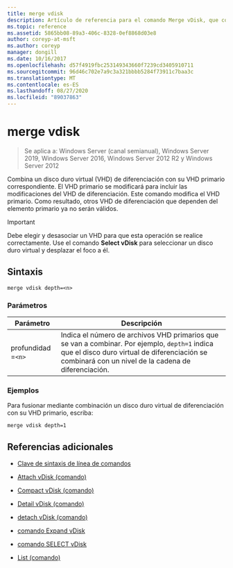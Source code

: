 ```yaml
---
title: merge vdisk
description: Artículo de referencia para el comando Merge vDisk, que combina un disco duro virtual (VHD) de diferenciación con su VHD primario correspondiente.
ms.topic: reference
ms.assetid: 5865bb08-89a3-406c-8328-0ef8868d03e8
author: coreyp-at-msft
ms.author: coreyp
manager: dongill
ms.date: 10/16/2017
ms.openlocfilehash: d57f4919fbc253149343660f7239cd3405910711
ms.sourcegitcommit: 96d46c702e7a9c3a321bbbb5284f73911c7baa3c
ms.translationtype: MT
ms.contentlocale: es-ES
ms.lasthandoff: 08/27/2020
ms.locfileid: "89037863"
---
```

# <a name="merge-vdisk"></a>merge vdisk

> Se aplica a: Windows Server (canal semianual), Windows Server 2019, Windows Server 2016, Windows Server 2012 R2 y Windows Server 2012

Combina un disco duro virtual (VHD) de diferenciación con su VHD primario correspondiente. El VHD primario se modificará para incluir las modificaciones del VHD de diferenciación. Este comando modifica el VHD primario. Como resultado, otros VHD de diferenciación que dependen del elemento primario ya no serán válidos.

> [!IMPORTANT]
> Debe elegir y desasociar un VHD para que esta operación se realice correctamente. Use el comando **Select vDisk** para seleccionar un disco duro virtual y desplazar el foco a él.

## <a name="syntax"></a>Sintaxis

```
merge vdisk depth=<n>
```

### <a name="parameters"></a>Parámetros

| Parámetro | Descripción |
| --------- | ----------- |
| profundidad =`<n>` | Indica el número de archivos VHD primarios que se van a combinar. Por ejemplo, `depth=1` indica que el disco duro virtual de diferenciación se combinará con un nivel de la cadena de diferenciación. |

### <a name="examples"></a>Ejemplos

Para fusionar mediante combinación un disco duro virtual de diferenciación con su VHD primario, escriba:

```
merge vdisk depth=1
```

## <a name="additional-references"></a>Referencias adicionales

- [Clave de sintaxis de línea de comandos](command-line-syntax-key.md)

- [Attach vDisk (comando)](attach-vdisk.md)

- [Compact vDisk (comando)](compact-vdisk.md)

- [Detail vDisk (comando)](detail-vdisk.md)

- [detach vDisk (comando)](detach-vdisk.md)

- [comando Expand vDisk](expand-vdisk.md)

- [comando SELECT vDisk](select-vdisk.md)

- [List (comando)](list.md)
